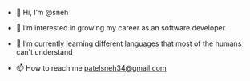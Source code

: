 - 👋 Hi, I’m @sneh
- 👀 I’m interested in growing my career as an software developer
- 🌱 I’m currently learning different languages that most of the humans can't understand

- 📫 How to reach me patelsneh34@gmail.com

<!---
snehpate/snehpate is a ✨ special ✨ repository because its `README.md` (this file) appears on your GitHub profile.
You can click the Preview link to take a look at your changes.
--->
